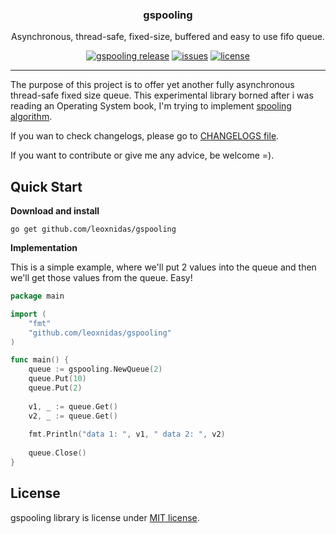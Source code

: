 <p align="center">
  <h3 align="center">gspooling</h3>
  <p align="center">Asynchronous, thread-safe, fixed-size, buffered and easy to use fifo queue.</p>
  <p align="center">
  	<a href="https://github.com/leoxnidas/gspooling/releases/latest"><img alt="gspooling release" src="https://img.shields.io/github/release/gspooling/gspooling.svg"/></a>
    <a href="https://github.com/leoxnidas/gspooling/issues" ><img alt="issues" src="https://img.shields.io/github/issues/leoxnidas/gspooling.svg"/></a>
    <a href="/LICENSE"><img alt="license" src="https://img.shields.io/badge/license-MIT-blue.svg"/></a>
  </p>
</p>

---

The purpose of this project is to offer yet another fully asynchronous thread-safe fixed size queue. This experimental library borned after i was reading an Operating System book, I'm trying to implement [spooling algorithm](https://www.wikiwand.com/en/Spooling).

If you wan to check changelogs, please go to [CHANGELOGS file](./CHANGELOGS).

If you want to contribute or give me any advice, be welcome =).

## Quick Start

**Download and install**

```go get github.com/leoxnidas/gspooling```

**Implementation**

This is a simple example, where we'll put 2 values into the queue and then
we'll get those values from the queue. Easy!

```go
package main

import (
	"fmt"
    "github.com/leoxnidas/gspooling"
)

func main() {
	queue := gspooling.NewQueue(2)
    queue.Put(10)
    queue.Put(2)
    
    v1, _ := queue.Get()
    v2, _ := queue.Get()
    
    fmt.Println("data 1: ", v1, " data 2: ", v2)
    
    queue.Close()
}
```

## License

gspooling library is license under [MIT license](./LICENSE).
